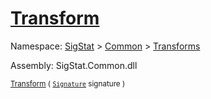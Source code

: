 # [Transform](./Resize-100663714.md)

Namespace: [SigStat]() > [Common](./../../README.md) > [Transforms](./../README.md)

Assembly: SigStat.Common.dll

<sub>[Transform](./Resize-100663714.md) ( [`Signature`](./../../Signature.md) signature )</sub>              <sub></sub>

